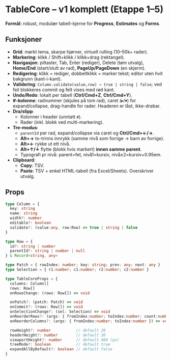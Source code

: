 # TableCore – v1 komplett (Etappe 1–5)

**Formål:** robust, modulær tabell-kjerne for **Progress**, **Estimates** og **Forms**.

## Funksjoner

- **Grid**: mørkt tema, skarpe hjørner, virtuell rulling (10–50k+ rader).
- **Markering**: klikk / Shift+klikk / klikk+drag (rektangel).
- **Navigasjon**: piltaster, Tab, Enter (rediger), Delete (tøm utvalg),
  **Home/End** (start/slutt av rad), **PageUp/PageDown** (en skjerm).
- **Redigering**: klikk = rediger, dobbeltklikk = marker tekst; editor uten hvit bakgrunn (kant-i-kant).
- **Validering**: `Column.validate(value,row) → true | string | false`; ved feil blokkeres commit og felt vises med rød kant.
- **Undo/Redo**: lokalt per tabell (**Ctrl/Cmd+Z**, **Ctrl/Cmd+Y**).
- **#-kolonne**: radnummer (skjules på tom rad), caret (▸/▾) for expand/collapse, drag-handle for rader. Headeren er låst, ikke-drabar.
- **Dra/slipp**:
  - Kolonner i header (unntatt `#`).
  - Rader (inkl. blokk ved multi-markering).
- **Tre-modus**:
  - `parentId` per rad, expand/collapse via caret og **Ctrl/Cmd+←/→**.
  - **Alt+→** to-trinns innrykk (samme nivå som forrige → barn av forrige).
  - **Alt+←** rykke ut ett nivå.
  - **Alt+↑/↓** flytte (blokk hvis markert) **innen samme parent**.
  - Typografi pr nivå: parent=fet, nivå1=kursiv, nivå≥2=kursiv+0.95em.
- **Clipboard**:
  - **Copy**: TSV.
  - **Paste**: TSV + enkel HTML-tabell (fra Excel/Sheets). Overskriver utvalg.

## Props

```ts
type Column = {
  key: string
  name: string
  width?: number
  editable?: boolean
  validate?: (value:any, row:Row) => true | string | false
}

type Row = {
  id?: string | number
  parentId?: string | number | null
} & Record<string, any>

type Patch = { rowIndex: number; key: string; prev: any; next: any }
type Selection = { r1:number; c1:number; r2:number; c2:number }

type TableCoreProps = {
  columns: Column[]
  rows: Row[]
  onRowsChange: (rows: Row[]) => void

  onPatch?: (patch: Patch) => void
  onCommit?: (rows: Row[]) => void
  onSelectionChange?: (sel: Selection) => void
  onReorderRows?: (args: { fromIndex:number; toIndex:number; count:number; parentId?:string|number|null }) => void
  onReorderColumns?: (args: { fromIndex:number; toIndex:number }) => void

  rowHeight?: number           // default 28
  headerHeight?: number        // default 30
  viewportHeight?: number      // default 480 (px)
  treeMode?: boolean           // default true
  expandAllByDefault?: boolean // default false
}
